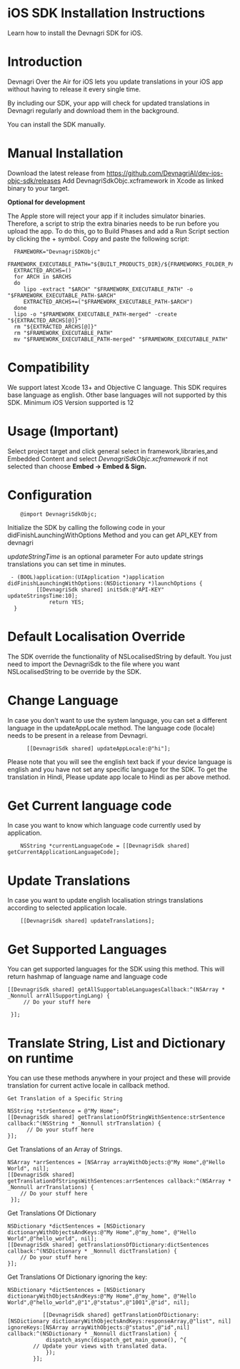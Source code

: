 # iOS SDK Installation Instructions
Learn how to install the Devnagri SDK for iOS.

# Introduction
Devnagri Over the Air for iOS lets you update translations in your iOS app without having to release it every single time.

By including our SDK, your app will check for updated translations in Devnagri regularly and download them in the background.

You can install the SDK manually.

# Manual Installation
Download the latest release from https://github.com/DevnagriAI/dev-ios-objc-sdk/releases 
Add DevnagriSdkObjc.xcframework in Xcode as linked binary to your target.

**Optional for development**

The Apple store will reject your app if it includes simulator binaries. Therefore, a script to strip the extra binaries needs to be run before you upload the app. To do this, go to Build Phases and add a Run Script section by clicking the + symbol. Copy and paste the following script:

      FRAMEWORK="DevnagriSDKObjc"
      FRAMEWORK_EXECUTABLE_PATH="${BUILT_PRODUCTS_DIR}/${FRAMEWORKS_FOLDER_PATH}/$FRAMEWORK.framework/$FRAMEWORK"
      EXTRACTED_ARCHS=()
      for ARCH in $ARCHS
      do
         lipo -extract "$ARCH" "$FRAMEWORK_EXECUTABLE_PATH" -o "$FRAMEWORK_EXECUTABLE_PATH-$ARCH"
         EXTRACTED_ARCHS+=("$FRAMEWORK_EXECUTABLE_PATH-$ARCH")
      done
      lipo -o "$FRAMEWORK_EXECUTABLE_PATH-merged" -create "${EXTRACTED_ARCHS[@]}"
      rm "${EXTRACTED_ARCHS[@]}"
      rm "$FRAMEWORK_EXECUTABLE_PATH"
      mv "$FRAMEWORK_EXECUTABLE_PATH-merged" "$FRAMEWORK_EXECUTABLE_PATH"

# Compatibility
We support latest Xcode 13+ and Objective C language. This SDK requires base language as english. Other base languages will not supported by this SDK. Minimum iOS Version supported is 12


# Usage (Important)

Select project target and click general select in framework,libraries,and Embedded Content and select *DevnagriSdkObjc.xcframework* if not selected 
than choose **Embed -> Embed & Sign.**

# Configuration

        @import DevnagriSdkObjc;


Initialize the SDK by calling the following code in your didFinishLaunchingWithOptions Method and you can get API_KEY from devnagri

*updateStringTime* is an optional parameter 
For auto update strings translations you can set time in minutes.

     - (BOOL)application:(UIApplication *)application didFinishLaunchingWithOptions:(NSDictionary *)launchOptions {
             [[DevnagriSdk shared] initSdk:@"API-KEY" updateStringsTime:10];
                 return YES;
      }
    
     
# Default Localisation Override
   The SDK override the functionality of NSLocalisedString by default. You just need to import the DevnagriSdk to the file where you want NSLocalisedString to be override by the SDK.
   
# Change Language
In case you don't want to use the system language, you can set a different language in the updateAppLocale method. The language code (locale) needs to be present in a release from Devnagri.

          [[DevnagriSdk shared] updateAppLocale:@"hi"];
      
  Please note that you will see the english text back if your device language is english and you have not set any specific language for the SDK. To get the translation in Hindi, Please update app locale to Hindi as per above method.
  
# Get Current language code
In case you want to know which language code currently used by application.

        NSString *currentLanguageCode = [[DevnagriSdk shared] getCurrentApplicationLanguageCode];

# Update Translations
In case you want to update english localisation strings translations according to selected application locale.  

        [[DevnagriSdk shared] updateTranslations];
 
    
# Get Supported Languages
You can get supported languages for the SDK using this method. This will return hashmap of language name and language code

    [[DevnagriSdk shared] getAllSupportableLanguagesCallback:^(NSArray * _Nonnull arrAllSupportingLang) {
         // Do your stuff here
        
     }];
 
# Translate String, List and Dictionary on runtime
You can use these methods anywhere in your project and these will provide translation for current active locale in callback method.

    Get Translation of a Specific String

    NSString *strSentence = @"My Home";
    [[DevnagriSdk shared] getTranslationOfStringWithSentence:strSentence callback:^(NSString * _Nonnull strTranslation) {
          // Do your stuff here
    }];

Get Translations of an Array of Strings.

    NSArray *arrSentences = [NSArray arrayWithObjects:@"My Home",@"Hello World", nil];
    [[DevnagriSdk shared] getTranslationOfStringsWithSentences:arrSentences callback:^(NSArray * _Nonnull arrTranslations) {
        // Do your stuff here
     }];

Get Translations Of Dictionary

    NSDictionary *dictSentences = [NSDictionary dictionaryWithObjectsAndKeys:@"My Home",@"my_home", @"Hello World",@"hello_world", nil];
    [[DevnagriSdk shared] getTranslationsOfDictionary:dictSentences callback:^(NSDictionary * _Nonnull dictTranslation) {
        // Do your stuff here
    }];


Get Translations Of Dictionary ignoring the key:

    NSDictionary *dictSentences = [NSDictionary dictionaryWithObjectsAndKeys:@"My Home",@"my_home", @"Hello World",@"hello_world",@"1",@"status",@"1001",@"id", nil];
   
               [[DevnagriSdk shared] getTranslationOfDictionary:[NSDictionary dictionaryWithObjectsAndKeys:responseArray,@"list", nil] ignoreKeys:[NSArray arrayWithObjects:@"status",@"id",nil] callback:^(NSDictionary * _Nonnull dictTranslation) {
                dispatch_async(dispatch_get_main_queue(), ^{
            // Update your views with translated data.
                });
            }];
   
